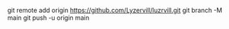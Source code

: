git remote add origin https://github.com/Lyzervill/luzrvill.git
git branch -M main
git push -u origin main
